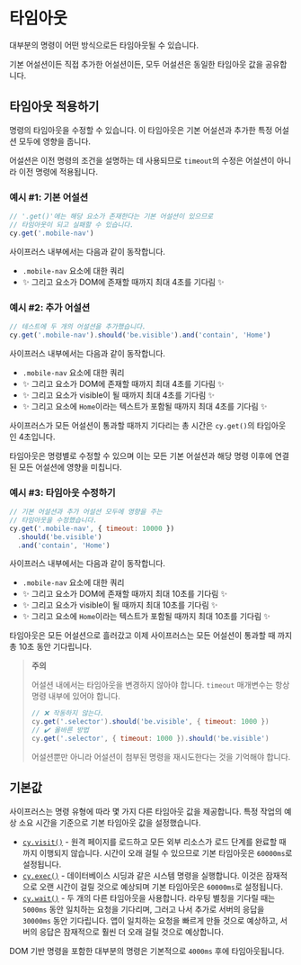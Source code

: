 # 타임아웃

대부분의 명령이 어떤 방식으로든 타임아웃될 수 있습니다.

기본 어설션이든 직접 추가한 어설션이든, 모두 어설션은 동일한 타임아웃 값을 공유합니다.

## 타임아웃 적용하기

명령의 타임아웃을 수정할 수 있습니다. 이 타임아웃은 기본 어설션과 추가한 특정 어설션 모두에 영향을 줍니다.

어설션은 이전 명령의 조건을 설명하는 데 사용되므로 `timeout`의 수정은 어설션이 아니라 이전 명령에 적용됩니다.

### 예시 #1: 기본 어설션

```js
// '.get()'에는 해당 요소가 존재한다는 기본 어설션이 있으므로
// 타임아웃이 되고 실패할 수 있습니다.
cy.get('.mobile-nav')
```

사이프러스 내부에서는 다음과 같이 동작합니다.

- `.mobile-nav` 요소에 대한 쿼리
- ✨ 그리고 요소가 DOM에 존재할 때까지 최대 4초를 기다림 ✨

### 예시 #2: 추가 어설션

```js
// 테스트에 두 개의 어설션을 추가했습니다.
cy.get('.mobile-nav').should('be.visible').and('contain', 'Home')
```

사이프러스 내부에서는 다음과 같이 동작합니다.

- `.mobile-nav` 요소에 대한 쿼리
- ✨ 그리고 요소가 DOM에 존재할 때까지 최대 4초를 기다림 ✨
- ✨ 그리고 요소가 visible이 될 때까지 최대 4초를 기다림 ✨
- ✨ 그리고 요소에 `Home`이라는 텍스트가 포함될 때까지 최대 4초를 기다림 ✨

사이프러스가 모든 어설션이 통과할 때까지 기다리는 총 시간은 `cy.get()`의 타임아웃인 4초입니다.

타임아웃은 명령별로 수정할 수 있으며 이는 모든 기본 어설션과 해당 명령 이후에 연결된 모든 어설션에 영향을 미칩니다.

### 예시 #3: 타임아웃 수정하기

```js
// 기본 어설션과 추가 어설션 모두에 영향을 주는
// 타임아웃을 수정했습니다.
cy.get('.mobile-nav', { timeout: 10000 })
  .should('be.visible')
  .and('contain', 'Home')
```

사이프러스 내부에서는 다음과 같이 동작합니다.

- `.mobile-nav` 요소에 대한 쿼리
- ✨ 그리고 요소가 DOM에 존재할 때까지 최대 10초를 기다림 ✨
- ✨ 그리고 요소가 visible이 될 때까지 최대 10초를 기다림 ✨
- ✨ 그리고 요소에 `Home`이라는 텍스트가 포함될 때까지 최대 10초를 기다림 ✨

타임아웃은 모든 어설션으로 흘러갔고 이제 사이프러스는 모든 어설션이 통과할 때 까지 총 10초 동안 기다립니다.

> **주의**
>
> 어설션 내에서는 타임아웃을 변경하지 않아야 합니다. `timeout` 매개변수는 항상 명령 내부에 있어야 합니다.
>
> ```js
> // ❌ 작동하지 않는다.
> cy.get('.selector').should('be.visible', { timeout: 1000 })
> // ✔️ 올바른 방법
> cy.get('.selector', { timeout: 1000 }).should('be.visible')
> ```
>
> 어설션뿐만 아니라 어설션이 첨부된 명령을 재시도한다는 것을 기억해야 합니다.

## 기본값

사이프러스는 명령 유형에 따라 몇 가지 다른 타임아웃 값을 제공합니다. 특정 작업의 예상 소요 시간을 기준으로 기본 타임아웃 값을 설정했습니다.

- [`cy.visit()`](https://docs.cypress.io/api/commands/visit) - 원격 페이지를 로드하고 모든 외부 리소스가 로드 단계를 완료할 때까지 이행되지 않습니다. 시간이 오래 걸릴 수 있으므로 기본 타임아웃은 `60000ms`로 설정됩니다.
- [`cy.exec()`](https://docs.cypress.io/api/commands/exec) - 데이터베이스 시딩과 같은 시스템 명령을 실행합니다. 이것은 잠재적으로 오랜 시간이 걸릴 것으로 예상되며 기본 타임아웃은 `60000ms`로 설정됩니다.
- [`cy.wait()`](https://docs.cypress.io/api/commands/wait) - 두 개의 다른 타임아웃을 사용합니다. 라우팅 별칭을 기다릴 때는 `5000ms` 동안 일치하는 요청을 기다리며, 그러고 나서 추가로 서버의 응답을 `30000ms` 동안 기다립니다. 앱이 일치하는 요청을 빠르게 만들 것으로 예상하고, 서버의 응답은 잠재적으로 훨씬 더 오래 걸릴 것으로 예상합니다.

DOM 기반 명령을 포함한 대부분의 명령은 기본적으로 `4000ms` 후에 타임아웃됩니다.

